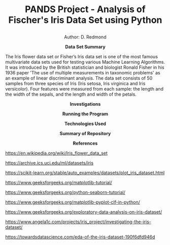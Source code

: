 # <p align="center"> PANDS Project - Analysis of Fischer's Iris Data Set using Python
  <p align="center"> Author: D. Redmond
    
**<p align="center"> Data Set Summary**
  
The Iris flower data set or Fisher’s Iris data set is one of the most famous multivariate data sets used for testing various Machine Learning Algorithms. It was introduced by the British statistician and biologist Ronald Fisher in his 1936 paper 'The use of multiple measurements in taxonomic problems' as an example of linear discriminant analysis. The data set consists of 50 samples from three species of Iris (Iris setosa, Iris virginica and Iris versicolor). Four features were measured from each sample: the length and the width of the sepals, and the length and width of the petals. 
  
**<p align="center"> Investigations**
  
**<p align="center"> Running the Program**
  
**<p align="center"> Technologies Used**
  
**<p align="center"> Summary of Repository**

**<p align="center"> References**

https://en.wikipedia.org/wiki/Iris_flower_data_set
  
https://archive.ics.uci.edu/ml/datasets/iris
  
https://scikit-learn.org/stable/auto_examples/datasets/plot_iris_dataset.html
  
https://www.geeksforgeeks.org/matplotlib-tutorial/
  
https://www.geeksforgeeks.org/python-seaborn-tutorial/
  
https://www.geeksforgeeks.org/matplotlib-pyplot-clf-in-python/
  
https://www.geeksforgeeks.org/exploratory-data-analysis-on-iris-dataset/
  
https://www.angela1c.com/projects/iris_project/investigating-the-iris-dataset/
  
https://towardsdatascience.com/eda-of-the-iris-dataset-190f6dfd946d

